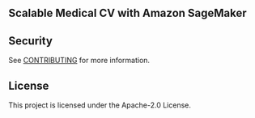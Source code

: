## Scalable Medical CV with Amazon SageMaker 

## Security

See [CONTRIBUTING](CONTRIBUTING.md#security-issue-notifications) for more information.

## License

This project is licensed under the Apache-2.0 License.

